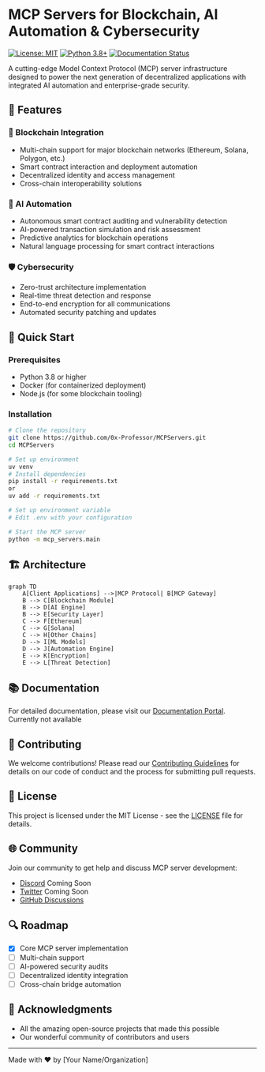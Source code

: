 # MCP Servers for Blockchain, AI Automation & Cybersecurity

[![License: MIT](https://img.shields.io/badge/License-MIT-yellow.svg)](https://opensource.org/licenses/MIT)
[![Python 3.8+](https://img.shields.io/badge/python-3.8+-blue.svg)](https://www.python.org/downloads/)
[![Documentation Status](https://readthedocs.org/projects/mcp-servers/badge/?version=latest)](https://mcp-servers.readthedocs.io/)

A cutting-edge Model Context Protocol (MCP) server infrastructure designed to power the next generation of decentralized applications with integrated AI automation and enterprise-grade security.

## 🌟 Features

### 🔗 Blockchain Integration
- Multi-chain support for major blockchain networks (Ethereum, Solana, Polygon, etc.)
- Smart contract interaction and deployment automation
- Decentralized identity and access management
- Cross-chain interoperability solutions

### 🤖 AI Automation
- Autonomous smart contract auditing and vulnerability detection
- AI-powered transaction simulation and risk assessment
- Predictive analytics for blockchain operations
- Natural language processing for smart contract interactions

### 🛡️ Cybersecurity
- Zero-trust architecture implementation
- Real-time threat detection and response
- End-to-end encryption for all communications
- Automated security patching and updates

## 🚀 Quick Start

### Prerequisites
- Python 3.8 or higher
- Docker (for containerized deployment)
- Node.js (for some blockchain tooling)

### Installation
```bash
# Clone the repository
git clone https://github.com/0x-Professor/MCPServers.git
cd MCPServers

# Set up environment
uv venv
# Install dependencies
pip install -r requirements.txt
or
uv add -r requirements.txt

# Set up environment variable
# Edit .env with your configuration

# Start the MCP server
python -m mcp_servers.main
```

## 🏗️ Architecture

```mermaid
graph TD
    A[Client Applications] -->|MCP Protocol| B[MCP Gateway]
    B --> C[Blockchain Module]
    B --> D[AI Engine]
    B --> E[Security Layer]
    C --> F[Ethereum]
    C --> G[Solana]
    C --> H[Other Chains]
    D --> I[ML Models]
    D --> J[Automation Engine]
    E --> K[Encryption]
    E --> L[Threat Detection]
```

## 📚 Documentation

For detailed documentation, please visit our [Documentation Portal](https://mcp-servers.readthedocs.io/). Currently not available



## 🤝 Contributing

We welcome contributions! Please read our [Contributing Guidelines](CONTRIBUTING.md) for details on our code of conduct and the process for submitting pull requests.

## 📄 License

This project is licensed under the MIT License - see the [LICENSE](LICENSE) file for details.

## 🌐 Community

Join our community to get help and discuss MCP server development:

- [Discord](https://discord.gg/your-invite-link) Coming Soon
- [Twitter](https://twitter.com/your-handle) Coming Soon
- [GitHub Discussions](https://github.com/0x-Professor/mcp-servers/discussions)

## 🔍 Roadmap

- [x] Core MCP server implementation
- [ ] Multi-chain support
- [ ] AI-powered security audits
- [ ] Decentralized identity integration
- [ ] Cross-chain bridge automation

## 🙏 Acknowledgments

- All the amazing open-source projects that made this possible
- Our wonderful community of contributors and users

---

Made with ❤️ by [Your Name/Organization]

